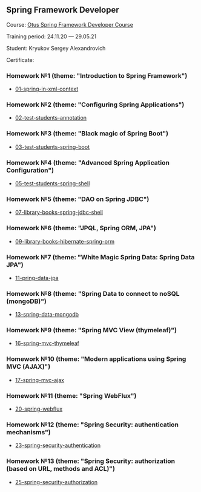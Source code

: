 ## Spring Framework Developer

Course: [Otus Spring Framework Developer Course](https://otus.ru/lessons/javaspring/)

Training period: 24.11.20 — 29.05.21

Student: Kryukov Sergey Alexandrovich

Certificate:

### Homework №1 (theme: "Introduction to Spring Framework")
* [01-spring-in-xml-context](01-spring-in-xml-context)

### Homework №2 (theme: "Configuring Spring Applications")
* [02-test-students-annotation](02-test-students-annotation)

### Homework №3 (theme: "Black magic of Spring Boot")
* [03-test-students-spring-boot](03-test-students-spring-boot)

### Homework №4 (theme: "Advanced Spring Application Configuration")
* [05-test-students-spring-shell](05-test-students-spring-shell)

### Homework №5 (theme: "DAO on Spring JDBC")
* [07-library-books-spring-jdbc-shell](07-library-books-spring-jdbc-shell)

### Homework №6 (theme: "JPQL, Spring ORM, JPA")
* [09-library-books-hibernate-spring-orm](09-library-books-hibernate-spring-orm)

### Homework №7 (theme: "White Magic Spring Data: Spring Data JPA")
* [11-pring-data-jpa](11-spring-data-jpa)

### Homework №8 (theme: "Spring Data to connect to noSQL (mongoDB)")
* [13-spring-data-mongodb](13-spring-data-mongodb)

### Homework №9 (theme: "Spring MVC View (thymeleaf)")
* [16-spring-mvc-thymeleaf](16-spring-mvc-thymeleaf)

### Homework №10 (theme: "Modern applications using Spring MVC (AJAX)")
* [17-spring-mvc-ajax](17-spring-mvc-ajax)

### Homework №11 (theme: "Spring WebFlux")
* [20-spring-webflux](20-spring-webflux)

### Homework №12 (theme: "Spring Security: authentication mechanisms")
* [23-spring-security-authentication](23-spring-security-authentication)

### Homework №13 (theme: "Spring Security: authorization (based on URL, methods and ACL)")
* [25-spring-security-authorization](25-spring-security-authorization)
